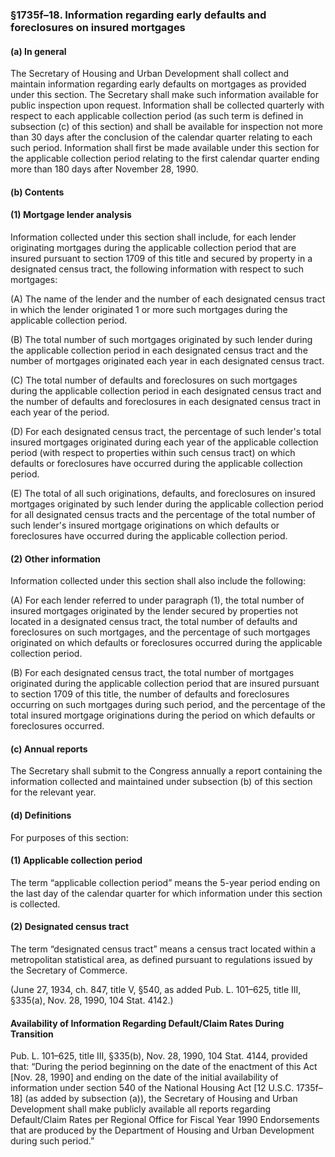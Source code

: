 ### §1735f–18. Information regarding early defaults and foreclosures on insured mortgages ###

#### (a) In general ####

The Secretary of Housing and Urban Development shall collect and maintain information regarding early defaults on mortgages as provided under this section. The Secretary shall make such information available for public inspection upon request. Information shall be collected quarterly with respect to each applicable collection period (as such term is defined in subsection (c) of this section) and shall be available for inspection not more than 30 days after the conclusion of the calendar quarter relating to each such period. Information shall first be made available under this section for the applicable collection period relating to the first calendar quarter ending more than 180 days after November 28, 1990.

#### (b) Contents ####

#### (1) Mortgage lender analysis ####

Information collected under this section shall include, for each lender originating mortgages during the applicable collection period that are insured pursuant to section 1709 of this title and secured by property in a designated census tract, the following information with respect to such mortgages:

(A) The name of the lender and the number of each designated census tract in which the lender originated 1 or more such mortgages during the applicable collection period.

(B) The total number of such mortgages originated by such lender during the applicable collection period in each designated census tract and the number of mortgages originated each year in each designated census tract.

(C) The total number of defaults and foreclosures on such mortgages during the applicable collection period in each designated census tract and the number of defaults and foreclosures in each designated census tract in each year of the period.

(D) For each designated census tract, the percentage of such lender's total insured mortgages originated during each year of the applicable collection period (with respect to properties within such census tract) on which defaults or foreclosures have occurred during the applicable collection period.

(E) The total of all such originations, defaults, and foreclosures on insured mortgages originated by such lender during the applicable collection period for all designated census tracts and the percentage of the total number of such lender's insured mortgage originations on which defaults or foreclosures have occurred during the applicable collection period.

#### (2) Other information ####

Information collected under this section shall also include the following:

(A) For each lender referred to under paragraph (1), the total number of insured mortgages originated by the lender secured by properties not located in a designated census tract, the total number of defaults and foreclosures on such mortgages, and the percentage of such mortgages originated on which defaults or foreclosures occurred during the applicable collection period.

(B) For each designated census tract, the total number of mortgages originated during the applicable collection period that are insured pursuant to section 1709 of this title, the number of defaults and foreclosures occurring on such mortgages during such period, and the percentage of the total insured mortgage originations during the period on which defaults or foreclosures occurred.

#### (c) Annual reports ####

The Secretary shall submit to the Congress annually a report containing the information collected and maintained under subsection (b) of this section for the relevant year.

#### (d) Definitions ####

For purposes of this section:

#### (1) Applicable collection period ####

The term “applicable collection period” means the 5-year period ending on the last day of the calendar quarter for which information under this section is collected.

#### (2) Designated census tract ####

The term “designated census tract” means a census tract located within a metropolitan statistical area, as defined pursuant to regulations issued by the Secretary of Commerce.

(June 27, 1934, ch. 847, title V, §540, as added Pub. L. 101–625, title III, §335(a), Nov. 28, 1990, 104 Stat. 4142.)

#### Availability of Information Regarding Default/Claim Rates During Transition ####

Pub. L. 101–625, title III, §335(b), Nov. 28, 1990, 104 Stat. 4144, provided that: “During the period beginning on the date of the enactment of this Act [Nov. 28, 1990] and ending on the date of the initial availability of information under section 540 of the National Housing Act [12 U.S.C. 1735f–18] (as added by subsection (a)), the Secretary of Housing and Urban Development shall make publicly available all reports regarding Default/Claim Rates per Regional Office for Fiscal Year 1990 Endorsements that are produced by the Department of Housing and Urban Development during such period.”